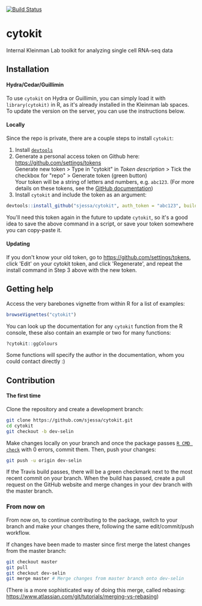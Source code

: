 [![Build Status](https://travis-ci.com/sjessa/cytokit.svg?token=ckZxkx4uN2RZSSwsdpLM&branch=master)](https://travis-ci.com/sjessa/cytokit)

# cytokit
Internal Kleinman Lab toolkit for analyzing single cell RNA-seq data


## Installation

#### Hydra/Cedar/Guillimin

To use `cytokit` on Hydra or Guillimin, you can simply load it with `library(cytokit)` in R,
as it's already installed in the Kleinman lab spaces. To update the version on the server, you can use the instructions below.

#### Locally

Since the repo is private, there are a couple steps to install `cytokit`:

1. Install [`devtools`](https://cran.r-project.org/web/packages/devtools/)
2. Generate a personal access token on Github here: https://github.com/settings/tokens  
    Generate new token > Type in "cytokit" in *Token description* > Tick the checkbox for "repo" > Generate token (green button)  
   Your token will be a string of letters and numbers, e.g. `abc123`. (For more details on these tokens, see the [GitHub documentation](https://help.github.com/articles/creating-a-personal-access-token-for-the-command-line/))
3. Install `cytokit` and include the token as an argument:

```r
devtools::install_github("sjessa/cytokit", auth_token = "abc123", build_vignettes = TRUE)

```

You'll need this token again in the future to update `cytokit`, so it's a good
idea to save the above command in a script, or save your token somewhere you 
can copy-paste it. 

#### Updating

If you don't know your old token, go to https://github.com/settings/tokens, click 'Edit' on
your cytokit token, and click 'Regenerate', and repeat the install command in Step
3 above with the new token.

## Getting help

Access the very barebones vignette from within R for a list of examples:

```r
browseVignettes("cytokit")
```

You can look up the documentation for any `cytokit` function from the R console,
these also contain an example or two for many functions:
```r
?cytokit::ggColours
```

Some functions will specify the author in the documentation, whom you could contact directly :)

## Contribution

#### The first time

Clone the repository and create a development branch:
```bash
git clone https://github.com/sjessa/cytokit.git
cd cytokit
git checkout -b dev-selin
```

Make changes locally on your branch and once the package passes [`R CMD check`](http://r-pkgs.had.co.nz/check.html) with 0 errors,
commit them. Then, push your changes:
```bash
git push -u origin dev-selin
```

If the Travis build passes, there will be a green checkmark next to the 
most recent commit on your branch. When the build has passed, create a pull request on the GitHub website and merge changes in your dev branch with the master branch.

### From now on

From now on, to continue contributing to the package, switch to your branch and make your
changes there, following the same edit/commit/push workflow. 

If changes have been made to master since first merge the latest changes from the master branch:
```bash
git checkout master
git pull
git checkout dev-selin
git merge master # Merge changes from master branch onto dev-selin
```


(There is a more sophisticated way of doing this merge, called rebasing: https://www.atlassian.com/git/tutorials/merging-vs-rebasing)
